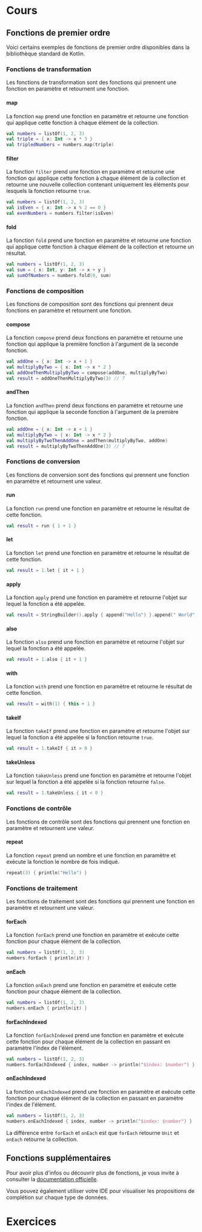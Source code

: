 # Cours

## Fonctions de premier ordre

Voici certains exemples de fonctions de premier ordre disponibles dans la bibliothèque standard de Kotlin.

### Fonctions de transformation

Les fonctions de transformation sont des fonctions qui prennent une fonction en paramètre et retournent une fonction.

#### map

La fonction `map` prend une fonction en paramètre et retourne une fonction qui applique cette fonction à chaque élément de la collection.

```kotlin
val numbers = listOf(1, 2, 3)
val triple = { x: Int -> x * 3 }
val tripledNumbers = numbers.map(triple)
```

#### filter

La fonction `filter` prend une fonction en paramètre et retourne une fonction qui applique cette fonction à chaque élément de la collection et retourne une nouvelle collection contenant uniquement les éléments pour lesquels la fonction retourne `true`.

```kotlin
val numbers = listOf(1, 2, 3)
val isEven = { x: Int -> x % 2 == 0 }
val evenNumbers = numbers.filter(isEven)
```

#### fold

La fonction `fold` prend une fonction en paramètre et retourne une fonction qui applique cette fonction à chaque élément de la collection et retourne un résultat.

```kotlin
val numbers = listOf(1, 2, 3)
val sum = { x: Int, y: Int -> x + y }
val sumOfNumbers = numbers.fold(0, sum)
```

### Fonctions de composition

Les fonctions de composition sont des fonctions qui prennent deux fonctions en paramètre et retournent une fonction.

#### compose

La fonction `compose` prend deux fonctions en paramètre et retourne une fonction qui applique la première fonction à l'argument de la seconde fonction.

```kotlin
val addOne = { x: Int -> x + 1 }
val multiplyByTwo = { x: Int -> x * 2 }
val addOneThenMultiplyByTwo = compose(addOne, multiplyByTwo)
val result = addOneThenMultiplyByTwo(3) // 7
```

#### andThen

La fonction `andThen` prend deux fonctions en paramètre et retourne une fonction qui applique la seconde fonction à l'argument de la première fonction.

```kotlin
val addOne = { x: Int -> x + 1 }
val multiplyByTwo = { x: Int -> x * 2 }
val multiplyByTwoThenAddOne = andThen(multiplyByTwo, addOne)
val result = multiplyByTwoThenAddOne(3) // 7
```

### Fonctions de conversion

Les fonctions de conversion sont des fonctions qui prennent une fonction en paramètre et retournent une valeur.

#### run

La fonction `run` prend une fonction en paramètre et retourne le résultat de cette fonction.

```kotlin
val result = run { 1 + 1 }
```

#### let

La fonction `let` prend une fonction en paramètre et retourne le résultat de cette fonction.

```kotlin
val result = 1.let { it + 1 }
```

#### apply

La fonction `apply` prend une fonction en paramètre et retourne l'objet sur lequel la fonction a été appelée.

```kotlin
val result = StringBuilder().apply { append("Hello") }.append(" World").toString()
```

#### also

La fonction `also` prend une fonction en paramètre et retourne l'objet sur lequel la fonction a été appelée.

```kotlin
val result = 1.also { it + 1 }
```

#### with

La fonction `with` prend une fonction en paramètre et retourne le résultat de cette fonction.

```kotlin
val result = with(1) { this + 1 }
```

#### takeIf

La fonction `takeIf` prend une fonction en paramètre et retourne l'objet sur lequel la fonction a été appelée si la fonction retourne `true`.

```kotlin
val result = 1.takeIf { it > 0 }
```

#### takeUnless

La fonction `takeUnless` prend une fonction en paramètre et retourne l'objet sur lequel la fonction a été appelée si la fonction retourne `false`.

```kotlin
val result = 1.takeUnless { it < 0 }
```

### Fonctions de contrôle

Les fonctions de contrôle sont des fonctions qui prennent une fonction en paramètre et retournent une valeur.

#### repeat

La fonction `repeat` prend un nombre et une fonction en paramètre et exécute la fonction le nombre de fois indiqué.

```kotlin
repeat(3) { println("Hello") }
```

### Fonctions de traitement

Les fonctions de traitement sont des fonctions qui prennent une fonction en paramètre et retournent une valeur.

#### forEach

La fonction `forEach` prend une fonction en paramètre et exécute cette fonction pour chaque élément de la collection.

```kotlin
val numbers = listOf(1, 2, 3)
numbers.forEach { println(it) }
```

#### onEach

La fonction `onEach` prend une fonction en paramètre et exécute cette fonction pour chaque élément de la collection.

```kotlin
val numbers = listOf(1, 2, 3)
numbers.onEach { println(it) }
```

#### forEachIndexed

La fonction `forEachIndexed` prend une fonction en paramètre et exécute cette fonction pour chaque élément de la collection en passant en paramètre l'index de l'élément.

```kotlin
val numbers = listOf(1, 2, 3)
numbers.forEachIndexed { index, number -> println("$index: $number") }
```

#### onEachIndexed

La fonction `onEachIndexed` prend une fonction en paramètre et exécute cette fonction pour chaque élément de la collection en passant en paramètre l'index de l'élément.

```kotlin
val numbers = listOf(1, 2, 3)
numbers.onEachIndexed { index, number -> println("$index: $number") }
```

La différence entre `forEach` et `onEach` est que `forEach` retourne `Unit` et `onEach` retourne la collection.

## Fonctions supplémentaires

Pour avoir plus d'infos ou découvrir plus de fonctions, je vous invite à consulter la [documentation officielle](https://kotlinlang.org/api/latest/jvm/stdlib/kotlin/index.html).

Vous pouvez également utiliser votre IDE pour visualiser les propositions de complétion sur chaque type de données.

# Exercices


